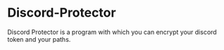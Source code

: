# Discord-Protector
Discord Protector is a program with which you can encrypt your discord token and your paths.
